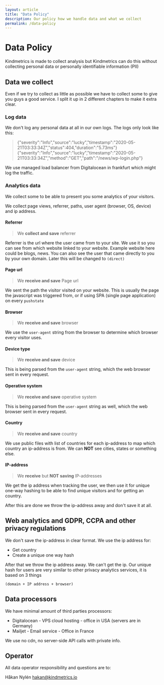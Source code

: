 ```yaml
---
layout: article
title: "Data Policy"
description: Our policy how we handle data and what we collect
permalink: /data-policy
---
```


# Data Policy

Kindmetrics is made to collect analysis but Kindmetrics can do this without collecting personal data or personally identifiable information (PII)

## Data we collect
Even if we try to collect as little as possible we have to collect some to give you guys a good service. I split it up in 2 different chapters to make it extra clear.

### Log data
We don't log any personal data at all in our own logs. The logs only look like this:
> {"severity":"Info","source":"lucky","timestamp":"2020-05-21T03:33:34Z","status":404,"duration":"5.73ms"}
{"severity":"Info","source":"lucky","timestamp":"2020-05-21T03:33:34Z","method":"GET","path":"/news/wp-login.php"}

We use managed load balancer from Digitalocean in frankfurt which might log the traffic.

### Analytics data
We collect some to be able to present you some analytics of your visitors.

We collect page views, referrer, paths, user agent (browser, OS, device) and ip address.

#### Referrer
> We **collect and save** referrer

Referrer is the url where the user came from to your site. We use it so you can see from which website linked to your website. Example website here could be blogs, news. You can also see the user that came directly to you by your own domain. Later this will be changed to `(direct)`

#### Page url
> We **receive and save** Page url

We sent the path the visitor visited on your website. This is usually the page the javascript was triggered from, or if using SPA (single page application) on every `pushstate`

#### Browser
> We **receive and save** browser

We use the `user-agent` string from the browser to determine which browser every visitor uses.

#### Device type
> We **receive and save** device

This is being parsed from the `user-agent` string, which the web browser sent in every request.

#### Operative system
> We **receive and save** operative system

This is being parsed from the `user-agent` string as well, which the web browser sent in every request.

#### Country
> We **receive and save** country

We use public files with list of countries for each ip-address to map which country an ip-address is from. We can **NOT** see cities, states or something else.

#### IP-address
> We **receive** but **NOT saving** IP-addresses

We get the ip address when tracking the user, we then use it for unique one-way hashing to be able to find unique visitors and for getting an country.

After this are done we throw the ip-address away and don't save it at all.

## Web analytics and GDPR, CCPA and other privacy regulations

We don't save the ip-address in clear format. We use the ip address for:
* Get country
* Create a unique one way hash

After that we throw the ip address away. We can't get the ip. Our unique hash for users are very similar to other privacy analytics services, it is based on 3 things
```
(domain + IP address + browser)
```

## Data processors

We have minimal amount of third parties processors:

* Digitalocean - VPS cloud hosting - office in USA (servers are in Germany)
* Mailjet - Email service - Office in France

We use no cdn, no server-side API calls with private info.

## Operator
All data operator responsibility and questions are to:

Håkan Nylén
hakan@kindmetrics.io
